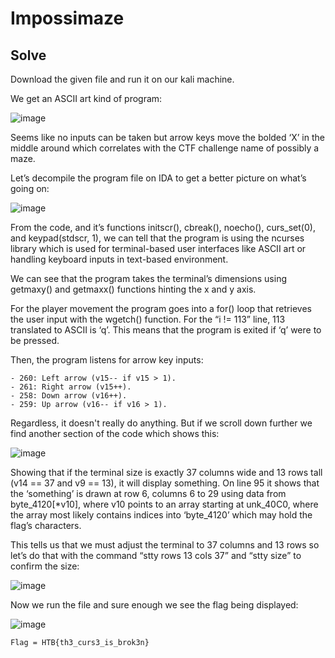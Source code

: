 # Impossimaze 
## Solve
Download the given file and run it on our kali machine. 

We get an ASCII art kind of program: 

![image](https://github.com/user-attachments/assets/bc228a86-d36a-4cc1-bb4f-a876ff77a368)

Seems like no inputs can be taken but arrow keys move the bolded ‘X’ in the middle around which correlates with the CTF challenge name of possibly a maze. 

Let’s decompile the program file on IDA to get a better picture on what’s going on: 

![image](https://github.com/user-attachments/assets/4b1d935a-d2bd-4603-9247-2ca31294cfd5)

From the code, and it’s functions initscr(), cbreak(), noecho(), curs_set(0), and keypad(stdscr, 1), we can tell that the program is using the ncurses library which is used for terminal-based user interfaces like ASCII art or handling keyboard inputs in text-based environment. 

We can see that the program takes the terminal’s dimensions using getmaxy() and getmaxx() functions hinting the x and y axis. 

For the player movement the program goes into a for() loop that retrieves the user input with the wgetch() function. For the “i != 113” line, 113 translated to ASCII is ‘q’. This means that the program is exited if ‘q’ were to be pressed. 

Then, the program listens for arrow key inputs: 
```
- 260: Left arrow (v15-- if v15 > 1). 
- 261: Right arrow (v15++). 
- 258: Down arrow (v16++). 
- 259: Up arrow (v16-- if v16 > 1). 
```

Regardless, it doesn't really do anything. But if we scroll down further we find another section of the code which shows this: 

![image](https://github.com/user-attachments/assets/4fd040cb-5400-4a06-bd7f-236c0a880c5e)

Showing that if the terminal size is exactly 37 columns wide and 13 rows tall (v14 == 37 and v9 == 13), it will display something. On line 95 it shows that the ‘something’ is drawn at row 6, columns 6 to 29 using data from byte_4120[*v10], where v10 points to an array starting at unk_40C0, where the array most likely contains indices into ‘byte_4120’ which may hold the flag’s characters. 

This tells us that we must adjust the terminal to 37 columns and 13 rows so let’s do that with the command “stty rows 13 cols 37” and “stty size” to confirm the size: 

![image](https://github.com/user-attachments/assets/8509c89d-60a2-4c76-a2e5-0eda83889b2b)

Now we run the file and sure enough we see the flag being displayed: 

![image](https://github.com/user-attachments/assets/ed52fab4-71c7-412f-aa74-ed03183a75f0)
```
Flag = HTB{th3_curs3_is_brok3n}
```
